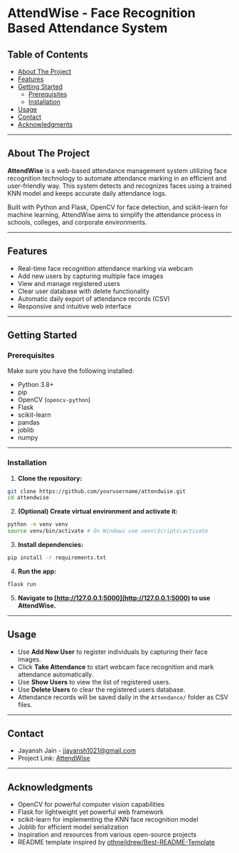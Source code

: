# AttendWise - Face Recognition Based Attendance System

## Table of Contents
- [About The Project](#about-the-project)
- [Features](#features)
- [Getting Started](#getting-started)
  - [Prerequisites](#prerequisites)
  - [Installation](#installation)
- [Usage](#usage)
- [Contact](#contact)
- [Acknowledgments](#acknowledgments)

---

## About The Project

**AttendWise** is a web-based attendance management system utilizing face recognition technology to automate attendance marking in an efficient and user-friendly way. This system detects and recognizes faces using a trained KNN model and keeps accurate daily attendance logs.

Built with Python and Flask, OpenCV for face detection, and scikit-learn for machine learning, AttendWise aims to simplify the attendance process in schools, colleges, and corporate environments.

---

## Features

- Real-time face recognition attendance marking via webcam
- Add new users by capturing multiple face images
- View and manage registered users
- Clear user database with delete functionality
- Automatic daily export of attendance records (CSV)
- Responsive and intuitive web interface

---

## Getting Started

### Prerequisites

Make sure you have the following installed:

- Python 3.8+
- pip
- OpenCV (`opencv-python`)
- Flask
- scikit-learn
- pandas
- joblib
- numpy

---

### Installation

1. **Clone the repository:**
 ```bash
 git clone https://github.com/yourusername/attendwise.git
 cd attendwise
```
2. **(Optional) Create virtual environment and activate it:**
```bash
python -m venv venv
source venv/bin/activate # On Windows use venv\Scripts\activate
```

3. **Install dependencies:**
```bash
pip install -r requirements.txt
```

4. **Run the app:**
```bash
flask run
```
5. **Navigate to [http://127.0.0.1:5000](http://127.0.0.1:5000) to use AttendWise.**

---

## Usage

- Use **Add New User** to register individuals by capturing their face images.
- Click **Take Attendance** to start webcam face recognition and mark attendance automatically.
- Use **Show Users** to view the list of registered users.
- Use **Delete Users** to clear the registered users database.
- Attendance records will be saved daily in the `Attendance/` folder as CSV files.

---

## Contact

* Jayansh Jain - jjayansh1021@gmail.com
* Project Link: [AttendWise](https://github.com/Jayansh21/AttendWise)

---

## Acknowledgments

- OpenCV for powerful computer vision capabilities  
- Flask for lightweight yet powerful web framework  
- scikit-learn for implementing the KNN face recognition model  
- Joblib for efficient model serialization  
- Inspiration and resources from various open-source projects  
- README template inspired by [othneildrew/Best-README-Template](https://github.com/othneildrew/Best-README-Template)


